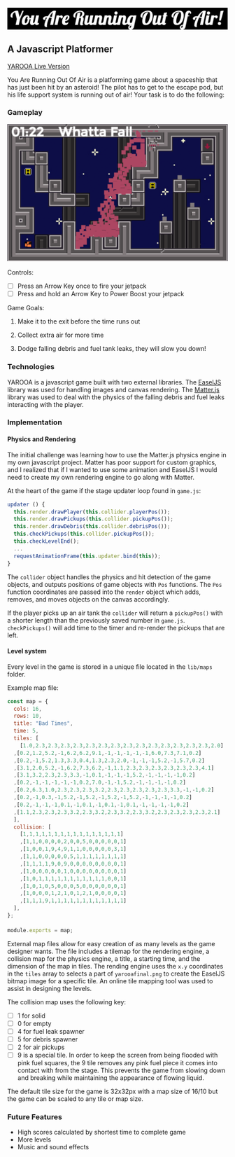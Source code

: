[live]: https://www.peterdegenaro.com/YAROOA
[easel]: http://www.createjs.com/easeljs
[matter]: http://brm.io/matter-js/

![logo](https://raw.githubusercontent.com/mincer-ray/YAROOA/gh-pages/assets/logo.png)
## A Javascript Platformer

[YAROOA Live Version][live]

You Are Running Out Of Air is a platforming game about a spaceship that has just
been hit by an asteroid! The pilot has to get to the escape pod, but his life
support system is running out of air! Your task is to do the following:

### Gameplay

![screenshot](https://raw.githubusercontent.com/mincer-ray/YAROOA/gh-pages/assets/yarooaSS.png)

Controls:
- [ ] Press an Arrow Key once to fire your jetpack
- [ ] Press and hold an Arrow Key to Power Boost your jetpack

Game Goals:

1. Make it to the exit before the time runs out

2. Collect extra air for more time

3. Dodge falling debris and fuel tank leaks, they will slow you down!

### Technologies

YAROOA is a javascript game built with two external libraries. The [EaselJS][easel]
library was used for handling images and canvas rendering. The [Matter.js][matter]
library was used to deal with the physics of the falling debris and fuel leaks
interacting with the player.


### Implementation

#### Physics and Rendering

The initial challenge was learning how to use the Matter.js physics engine in my own javascript project. Matter has poor support for custom graphics, and I realized that if I wanted to use some animation and EaselJS I would need to create my own rendering engine to go along with Matter.

At the heart of the game if the stage updater loop found in `game.js`:
```javascript
updater () {
  this.render.drawPlayer(this.collider.playerPos());
  this.render.drawPickups(this.collider.pickupPos());
  this.render.drawDebris(this.collider.debrisPos());
  this.checkPickups(this.collider.pickupPos());
  this.checkLevelEnd();
  ...
  requestAnimationFrame(this.updater.bind(this));
}
```

The `collider` object handles the physics and hit detection of the game objects, and outputs positions of game objects with `Pos` functions. The `Pos` function coordinates are passed into the `render` object which adds, removes, and moves objects on the canvas accordingly.

If the player picks up an air tank the `collider` will return a `pickupPos()` with a shorter length than the previously saved number in `game.js`. `checkPickups()` will add time to the timer and re-render the pickups that are left.

#### Level system

Every level in the game is stored in a unique file located in the `lib/maps` folder.

Example map file:
```javascript
const map = {
  cols: 16,
  rows: 10,
  title: "Bad Times",
  time: 5,
  tiles: [
    [1.0,2.3,2.3,2.3,2.3,2.3,2.3,2.3,2.3,2.3,2.3,2.3,2.3,2.3,2.3,2.0]
  ,[0.2,1.2,5.2,-1,6.2,6.2,9.1,-1,-1,-1,-1,-1,6.0,7.3,7.1,0.2]
  ,[0.2,-1,5.2,1.3,3.3,0.4,1.3,2.3,2.0,-1,-1,-1,5.2,-1,5.7,0.2]
  ,[3.1,2.0,5.2,-1,6.2,7.3,6.2,-1,1.1,2.3,2.3,2.3,2.3,2.3,2.3,4.1]
  ,[3.1,3.2,2.3,2.3,3.3,-1,0.1,-1,-1,-1,5.2,-1,-1,-1,-1,0.2]
  ,[0.2,-1,-1,-1,-1,-1,0.2,7.0,-1,-1,5.2,-1,-1,-1,-1,0.2]
  ,[0.2,6.3,1.0,2.3,2.3,2.3,3.2,2.3,2.3,2.3,2.3,2.3,3.3,-1,-1,0.2]
  ,[0.2,-1,0.3,-1,5.2,-1,5.2,-1,5.2,-1,5.2,-1,-1,-1,-1,0.2]
  ,[0.2,-1,-1,-1,0.1,-1,0.1,-1,0.1,-1,0.1,-1,-1,-1,-1,0.2]
  ,[1.1,2.3,2.3,2.3,3.2,2.3,3.2,2.3,3.2,2.3,3.2,2.3,2.3,2.3,2.3,2.1]
  ],
  collision: [
    [1,1,1,1,1,1,1,1,1,1,1,1,1,1,1,1]
    ,[1,1,0,0,0,0,2,0,0,5,0,0,0,0,0,1]
    ,[1,0,0,1,9,4,9,1,1,0,0,0,0,0,3,1]
    ,[1,1,0,0,0,0,0,5,1,1,1,1,1,1,1,1]
    ,[1,1,1,1,9,0,9,0,0,0,0,0,0,0,0,1]
    ,[1,0,0,0,0,0,1,0,0,0,0,0,0,0,0,1]
    ,[1,0,1,1,1,1,1,1,1,1,1,1,1,0,0,1]
    ,[1,0,1,0,5,0,0,0,5,0,0,0,0,0,0,1]
    ,[1,0,0,0,1,2,1,0,1,2,1,0,0,0,0,1]
    ,[1,1,1,9,1,1,1,1,1,1,1,1,1,1,1,1]
  ],
};

module.exports = map;
```
External map files allow for easy creation of as many levels as the game designer wants. The file includes a tilemap for the rendering engine, a collision map for the physics engine, a title, a starting time, and the dimension of the map in tiles. The rending engine uses the `x.y` coordinates in the `tiles` array to selects a part of `yarooafinal.png` to create the EaselJS bitmap image for a specific tile. An online tile mapping tool was used to assist in designing the levels.

The collision map uses the following key:
- [ ] 1 for solid
- [ ] 0 for empty
- [ ] 4 for fuel leak spawner
- [ ] 5 for debris spawner
- [ ] 2 for air pickups
- [ ] 9 is a special tile. In order to keep the screen from being flooded with pink
fuel squares, the 9 tile removes any pink fuel piece it comes into contact with from
the stage. This prevents the game from slowing down and breaking while maintaining
the appearance of flowing liquid.

The default tile size for the game is 32x32px with a map size of 16/10 but the game can be scaled to any tile or map size.

### Future Features

- High scores calculated by shortest time to complete game
- More levels
- Music and sound effects
